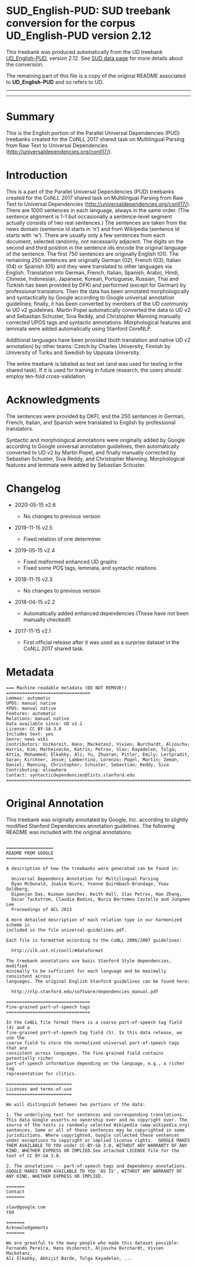 # **SUD_English-PUD**: SUD treebank conversion for the corpus UD_English-PUD version 2.12
This treebank was produced automatically from the UD treebank [UD_English-PUD](https://github.com/UniversalDependencies/UD_English-PUD/releases/tag/r2.12), version 2.12.
See [SUD data page](https://surfacesyntacticud.github.io/data/) for more details about the conversion.

The remaining part of this file is a copy of the original README associated to **UD_English-PUD** and so refers to UD.

---
---
# Summary

This is the English portion of the Parallel Universal Dependencies (PUD)
treebanks created for the CoNLL 2017 shared task on Multilingual Parsing
from Raw Text to Universal Dependencies
(http://universaldependencies.org/conll17/).

# Introduction

This is a part of the Parallel Universal Dependencies (PUD) treebanks created
for the CoNLL 2017 shared task on Multilingual Parsing from Raw Text to
Universal Dependencies (http://universaldependencies.org/conll17/). There are
1000 sentences in each language, always in the same order. (The sentence
alignment is 1-1 but occasionally a sentence-level segment actually consists
of two real sentences.) The sentences are taken from the news domain (sentence
id starts in ‘n’) and from Wikipedia (sentence id starts with ‘w’). There are
usually only a few sentences from each document, selected randomly, not
necessarily adjacent. The digits on the second and third position in the
sentence ids encode the original language of the sentence. The first 750
sentences are originally English (01). The remaining 250 sentences are
originally German (02), French (03), Italian (04) or Spanish (05) and they
were translated to other languages via English. Translation into German,
French, Italian, Spanish, Arabic, Hindi, Chinese, Indonesian, Japanese,
Korean, Portuguese, Russian, Thai and Turkish has been provided by DFKI and
performed (except for German) by professional translators. Then the data has
been annotated morphologically and syntactically by Google according to Google
universal annotation guidelines; finally, it has been converted by members of
the UD community to UD v2 guidelines. Martin Popel automatically converted
the data to UD v2 and Sebastian Schuster, Siva Reddy, and Christopher Manning
manually corrected UPOS tags and syntactic annotations. Morphological features
and lemmata were added automatically using Stanford CoreNLP.

Additional languages have been provided (both translation and native UD v2
annotation) by other teams: Czech by Charles University, Finnish by University
of Turku and Swedish by Uppsala University.

The entire treebank is labeled as test set (and was used for testing in the
shared task). If it is used for training in future research, the users should
employ ten-fold cross-validation.


# Acknowledgments

The sentences were provided by DKFI, and the 250 sentences in German,
French, Italian, and Spanish were translated to English by professional
translators.

Syntactic and morphological annotations were originally added by Google
according to Google universal annotation guidelines, then automatically
converted to UD v2 by Martin Popel, and finally manually corrected by
Sebastian Schuster, Siva Reddy, and Christopher Manning. Morphological
features and lemmata were added by Sebastian Schuster.


# Changelog

* 2020-05-15 v2.6
  * No changes to previous version

* 2019-11-15 v2.5
  * Fixed relation of one determiner
  
* 2019-05-15 v2.4
  * Fixed malformed enhanced UD graphs
  * Fixed some POS tags, lemmata, and syntactic relations

* 2018-11-15 v2.3
  * No changes to previous version

* 2018-04-15 v2.2
  * Automatically added enhanced dependencies (These have not been manually checked!)

* 2017-11-15 v2.1
  * First official release after it was used as a surprise dataset in the
    CoNLL 2017 shared task.


# Metadata

```
=== Machine-readable metadata (DO NOT REMOVE!) ================================
Lemmas: automatic
UPOS: manual native
XPOS: manual native
Features: automatic
Relations: manual native
Data available since: UD v2.1
License: CC BY-SA 3.0
Includes text: yes
Genre: news wiki
Contributors: Uszkoreit, Hans; Macketanz, Vivien; Burchardt, Aljoscha; Harris, Kim; Marheinecke, Katrin; Petrov, Slav; Kayadelen, Tolga; Attia, Mohammed; Elkahky, Ali; Yu, Zhuoran; Pitler, Emily; Lertpradit, Saran; Kirchner, Jesse; Lambertino, Lorenzo; Popel, Martin; Zeman, Daniel; Manning, Christopher; Schuster, Sebastian; Reddy, Siva
Contributing: elsewhere
Contact: syntacticdependencies@lists.stanford.edu
===============================================================================
```

# Original Annotation

This treebank was originally annotated by Google, Inc. according to slightly
modified Stanford Dependencies annotation guidelines. The following README was
included with the original annotations.

```

==================
README FROM GOOGLE
==================

A description of how the treebanks were generated can be found in:

  Universal Dependency Annotation for Multilingual Parsing
  Ryan McDonald, Joakim Nivre, Yvonne Quirmbach-Brundage, Yoav Goldberg,
  Dipanjan Das, Kuzman Ganchev, Keith Hall, Slav Petrov, Hao Zhang,
  Oscar Tackstrom, Claudia Bedini, Nuria Bertomeu Castello and Jungmee Lee
  Proceedings of ACL 2013

A more detailed description of each relation type in our harmonized scheme is
included in the file universal-guidelines.pdf.

Each file is formatted according to the CoNLL 2006/2007 guidelines:

  http://ilk.uvt.nl/conll/#dataformat

The treebank annotations use basic Stanford Style dependencies, modified
minimally to be sufficient for each language and be maximally consistent across
languages. The original English Stanford guidelines can be found here:

  http://nlp.stanford.edu/software/dependencies_manual.pdf

================================
Fine-grained part-of-speech tags
================================

In the CoNLL file format there is a coarse part-of-speech tag field (4) and a
fine-grained part-of-speech tag field (5). In this data release, we use the
coarse field to store the normalized universal part-of-speech tags that are
consistent across languages. The fine-grained field contains potentially richer
part-of-speech information depending on the language, e.g., a richer tag
representation for clitics.

=========================
Licenses and terms-of-use
=========================

We will distinguish between two portions of the data:

1. The underlying text for sentences and corresponding translations. This data Google asserts no ownership over and no copyright over. The source of the texts is randomly selected Wikipedia (www.wikipedia.org) sentences. Some or all of these sentences may be copyrighted in some jurisdictions. Where copyrighted, Google collected these sentences under exceptions to copyright or implied license rights.  GOOGLE MAKES THEM AVAILABLE TO YOU under CC-BY-SA 3.0, WITHOUT ANY WARRANTY OF ANY KIND, WHETHER EXPRESS OR IMPLIED.See attached LICENSE file for the text of CC BY-SA 3.0.

2. The annotations -- part-of-speech tags and dependency annotations. GOOGLE MAKES THEM AVAILABLE TO YOU 'AS IS', WITHOUT ANY WARRANTY OF ANY KIND, WHETHER EXPRESS OR IMPLIED.

=======
Contact
=======

slav@google.com
tbd

=======
Acknowledgements
=======

We are greatful to the many people who made this dataset possible:
Fernando Pereira, Hans Uszkoreit, Aljoscha Burchardt, Vivien Macketanz,
Ali Elkahky, Abhijit Barde, Tolga Kayadelen, ...

```
